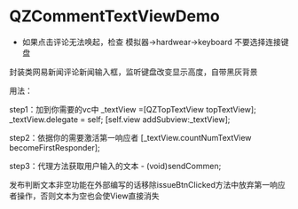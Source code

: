 # QZCommentTextViewDemo

- 如果点击评论无法唤起，检查 模拟器->hardwear->keyboard 不要选择连接键盘

封装类网易新闻评论新闻输入框，监听键盘改变显示高度，自带黑灰背景

用法：

step1：加到你需要的vc中
    _textView =[QZTopTextView topTextView];
    _textView.delegate = self;
    [self.view addSubview:_textView];

step2：依据你的需要激活第一响应者
     [_textView.countNumTextView becomeFirstResponder];

step3：代理方法获取用户输入的文本
      - (void)sendCommen;
      
发布判断文本非空功能在外部编写的话移除issueBtnClicked方法中放弃第一响应者操作，否则文本为空也会使View直接消失
